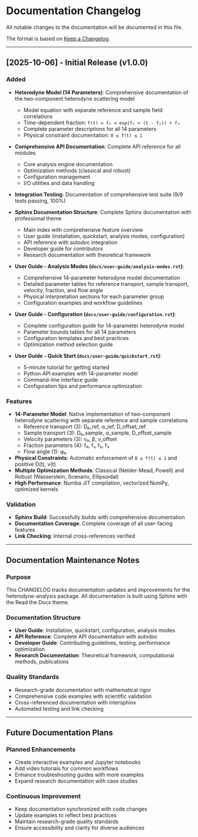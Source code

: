# Documentation Changelog

All notable changes to the documentation will be documented in this file.

The format is based on [Keep a Changelog](https://keepachangelog.com/en/1.0.0/).

______________________________________________________________________

## [2025-10-06] - Initial Release (v1.0.0)

### Added

- **Heterodyne Model (14 Parameters)**: Comprehensive documentation of the two-component
  heterodyne scattering model

  - Model equation with separate reference and sample field correlations
  - Time-dependent fraction: `f(t) = f₀ × exp(f₁ × (t - f₂)) + f₃`
  - Complete parameter descriptions for all 14 parameters
  - Physical constraint documentation: `0 ≤ f(t) ≤ 1`

- **Comprehensive API Documentation**: Complete API reference for all modules

  - Core analysis engine documentation
  - Optimization methods (classical and robust)
  - Configuration management
  - I/O utilities and data handling

- **Integration Testing**: Documentation of comprehensive test suite (9/9 tests passing,
  100%)

- **Sphinx Documentation Structure**: Complete Sphinx documentation with professional
  theme

  - Main index with comprehensive feature overview
  - User guide (installation, quickstart, analysis modes, configuration)
  - API reference with autodoc integration
  - Developer guide for contributors
  - Research documentation with theoretical framework

- **User Guide - Analysis Modes (`docs/user-guide/analysis-modes.rst`)**:

  - Comprehensive 14-parameter heterodyne model documentation
  - Detailed parameter tables for reference transport, sample transport, velocity,
    fraction, and flow angle
  - Physical interpretation sections for each parameter group
  - Configuration examples and workflow guidelines

- **User Guide - Configuration (`docs/user-guide/configuration.rst`)**:

  - Complete configuration guide for 14-parameter heterodyne model
  - Parameter bounds tables for all 14 parameters
  - Configuration templates and best practices
  - Optimization method selection guide

- **User Guide - Quick Start (`docs/user-guide/quickstart.rst`)**:

  - 5-minute tutorial for getting started
  - Python API examples with 14-parameter model
  - Command-line interface guide
  - Configuration tips and performance optimization

### Features

- **14-Parameter Model**: Native implementation of two-component heterodyne scattering
  with separate reference and sample correlations
  - Reference transport (3): D₀_ref, α_ref, D_offset_ref
  - Sample transport (3): D₀_sample, α_sample, D_offset_sample
  - Velocity parameters (3): v₀, β, v_offset
  - Fraction parameters (4): f₀, f₁, f₂, f₃
  - Flow angle (1): φ₀
- **Physical Constraints**: Automatic enforcement of `0 ≤ f(t) ≤ 1` and positive D(t),
  v(t)
- **Multiple Optimization Methods**: Classical (Nelder-Mead, Powell) and Robust
  (Wasserstein, Scenario, Ellipsoidal)
- **High Performance**: Numba JIT compilation, vectorized NumPy, optimized kernels

### Validation

- **Sphinx Build**: Successfully builds with comprehensive documentation
- **Documentation Coverage**: Complete coverage of all user-facing features
- **Link Checking**: Internal cross-references verified

______________________________________________________________________

## Documentation Maintenance Notes

### Purpose

This CHANGELOG tracks documentation updates and improvements for the heterodyne-analysis
package. All documentation is built using Sphinx with the Read the Docs theme.

### Documentation Structure

- **User Guide**: Installation, quickstart, configuration, analysis modes
- **API Reference**: Complete API documentation with autodoc
- **Developer Guide**: Contributing guidelines, testing, performance optimization
- **Research Documentation**: Theoretical framework, computational methods, publications

### Quality Standards

- Research-grade documentation with mathematical rigor
- Comprehensive code examples with scientific validation
- Cross-referenced documentation with intersphinx
- Automated testing and link checking

______________________________________________________________________

## Future Documentation Plans

### Planned Enhancements

- Create interactive examples and Jupyter notebooks
- Add video tutorials for common workflows
- Enhance troubleshooting guides with more examples
- Expand research documentation with case studies

### Continuous Improvement

- Keep documentation synchronized with code changes
- Update examples to reflect best practices
- Maintain research-grade quality standards
- Ensure accessibility and clarity for diverse audiences
